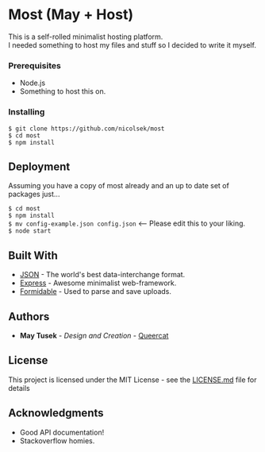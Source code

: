 # Most (May + Host)

This is a self-rolled minimalist hosting platform.  
I needed something to host my files and stuff so I decided to write it myself.  

### Prerequisites

* Node.js  
* Something to host this on.  

### Installing

`$ git clone https://github.com/nicolsek/most`  
`$ cd most`  
`$ npm install`  

## Deployment

Assuming you have a copy of most already and an up to date set of packages just...

`$ cd most`  
`$ npm install`  
`$ mv config-example.json config.json` <-- Please edit this to your liking.  
`$ node start`  

## Built With

* [JSON](https://www.json.org/) - The world's best data-interchange format.
* [Express](https://expressjs.com/) - Awesome minimalist web-framework.
* [Formidable](https://github.com/felixge/node-formidable) - Used to parse and save uploads.

## Authors

* **May Tusek** - *Design and Creation* - [Queercat](https://github.com/queercat)

## License

This project is licensed under the MIT License - see the [LICENSE.md](LICENSE.md) file for details

## Acknowledgments

* Good API documentation!
* Stackoverflow homies.

